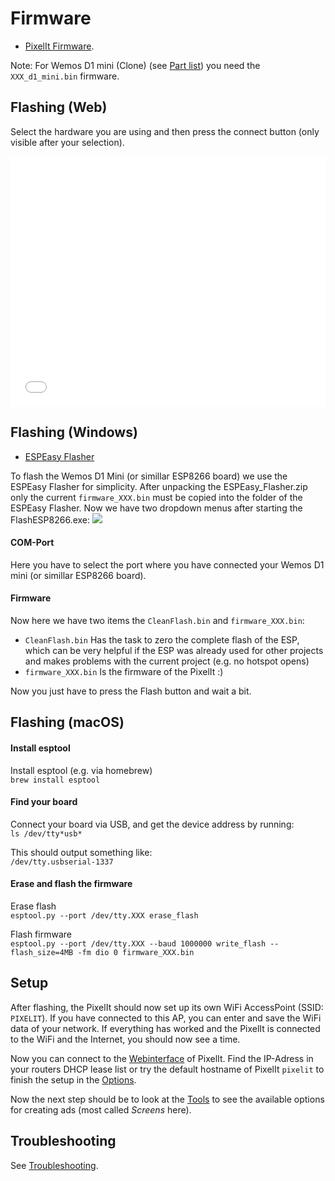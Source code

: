 # Firmware

- [PixelIt Firmware](https://github.com/pixelit-project/PixelIt/releases).

Note: For Wemos D1 mini (Clone) (see [Part list](hardware.html#parts-list)) you need the `XXX_d1_mini.bin` firmware.

## Flashing (Web)
Select the hardware you are using and then press the connect button (only visible after your selection).

<iframe id="dynamicFrame" src="/pixelit_flasher/index.html" width="100%" height="400px" frameborder="0" ></iframe>

## Flashing (Windows)

- [ESPEasy Flasher](https://www.bastelbunker.de/wp-content/uploads/ESPEasy_Flasher.zip)

To flash the Wemos D1 Mini (or simillar ESP8266 board) we use the ESPEasy Flasher for simplicity. After unpacking the ESPEasy_Flasher.zip only the current `firmware_XXX.bin` must be copied into the folder of the ESPEasy Flasher.
Now we have two dropdown menus after starting the FlashESP8266.exe:
![](/flash_esp8266.png)

#### COM-Port

Here you have to select the port where you have connected your Wemos D1 mini (or simillar ESP8266 board).

#### Firmware

Now here we have two items the `CleanFlash.bin` and `firmware_XXX.bin`:

- `CleanFlash.bin` Has the task to zero the complete flash of the ESP, which can be very helpful if the ESP was already used for other projects and makes problems with the current project (e.g. no hotspot opens)
- `firmware_XXX.bin` Is the firmware of the PixelIt :)

Now you just have to press the Flash button and wait a bit.

## Flashing (macOS)

#### Install esptool

Install esptool (e.g. via homebrew)  
`brew install esptool`

#### Find your board

Connect your board via USB, and get the device address by running:  
`ls /dev/tty*usb*`

This should output something like:  
`/dev/tty.usbserial-1337`

#### Erase and flash the firmware

Erase flash  
`esptool.py --port /dev/tty.XXX erase_flash`

Flash firmware  
`esptool.py --port /dev/tty.XXX --baud 1000000 write_flash --flash_size=4MB -fm dio 0 firmware_XXX.bin`

## Setup

After flashing, the PixelIt should now set up its own WiFi AccessPoint (SSID: `PIXELIT`). If you have connected to this AP, you can enter and save the WiFi data of your network. If everything has worked and the PixelIt is connected to the WiFi and the Internet, you should now see a time.

Now you can connect to the [Webinterface](webinterface.html) of PixelIt. Find the IP-Adress in your routers DHCP lease list or try the default hostname of PixelIt `pixelit` to finish the setup in the [Options](webinterface.html#options).

Now the next step should be to look at the [Tools](tools.html) to see the available options for creating ads (most called _Screens_ here).

## Troubleshooting

See [Troubleshooting](troubleshooting.html).
